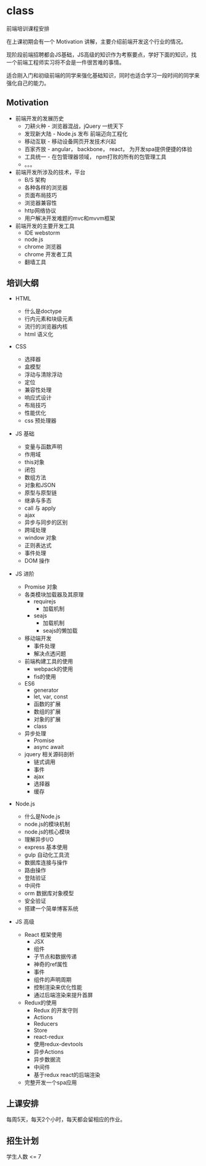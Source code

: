 # class
前端培训课程安排

在上课初期会有一个 Motivation 讲解，主要介绍前端开发这个行业的情况。

现阶段前端招聘都会JS基础，JS高级的知识作为考察要点，学好下面的知识，找一个前端工程师实习将不会是一件很苦难的事情。

适合刚入门和初级前端的同学来强化基础知识，同时也适合学习一段时间的同学来强化自己的能力。

## Motivation

- 前端开发的发展历史
    - 刀耕火种 - 浏览器混战，jQuery 一统天下
    - 发现新大陆 - Node.js 发布 前端迈向工程化
    - 移动互联 - 移动设备网页开发技术兴起
    - 百家齐放 - angular， backbone， react， 为开发spa提供便捷的体验
    - 工具统一 - 在包管理器领域， npm打败的所有的包管理工具
    - 。。。
- 前端开发所涉及的技术，平台
    - B/S 架构
    - 各种各样的浏览器
    - 页面布局技巧
    - 浏览器兼容性
    - http网络协议
    - 用户解决开发难题的mvc和mvvm框架
- 前端开发的主要开发工具
    - IDE webstorm
    - node.js
    - chrome 浏览器
    - chrome 开发者工具
    - 翻墙工具
    
## 培训大纲

- HTML 
    - 什么是doctype
    - 行内元素和块级元素
    - 流行的浏览器内核
    - html 语义化

- CSS
    - 选择器
    - 盒模型
    - 浮动与清除浮动
    - 定位
    - 兼容性处理
    - 响应式设计
    - 布局技巧
    - 性能优化 
    - css 预处理器
    
- JS 基础
    - 变量与函数声明
    - 作用域
    - this对象
    - 闭包
    - 数组方法
    - 对象和JSON
    - 原型与原型链
    - 继承与多态
    - call 与 apply
    - ajax
    - 异步与同步的区别
    - 跨域处理
    - window 对象
    - 正则表达式
    - 事件处理
    - DOM 操作

- JS 进阶
    - Promise 对象
    - 各类模块加载器及其原理
        - requirejs
            - 加载机制
        - seajs
            - 加载机制
            - seajs的懒加载
    - 移动端开发
        - 事件处理
        - 解决点透问题
    - 前端构建工具的使用
        - webpack的使用
        - fis的使用
    - ES6
        - generator
        - let, var, const
        - 函数的扩展
        - 数组的扩展
        - 对象的扩展
        - class
    - 异步处理
        - Promise
        - async await
    - jquery 相关源码剖析
        - 链式调用
        - 事件
        - ajax
        - 选择器
        - 缓存

- Node.js
    - 什么是Node.js
    - node.js的模块机制
    - node.js的核心模块
    - 理解异步I/O
    - express 基本使用
    - gulp 自动化工具流
    - 数据库连接与操作
    - 路由操作
    - 登陆验证
    - 中间件
    - orm 数据库对象模型
    - 安全验证
    - 搭建一个简单博客系统

-  JS 高级
    - React 框架使用
        - JSX
        - 组件
        - 子节点和数据传递
        - 神奇的ref属性
        - 事件
        - 组件的声明周期
        - 控制渲染来优化性能
        - 通过后端渲染来提升首屏
    - Redux的使用
        - Redux 的开发守则
        - Actions
        - Reducers
        - Store
        - react-redux
        - 使用redux-devtools
        - 异步Actions
        - 异步数据流
        - 中间件
        - 基于redux react的后端渲染
    - 完整开发一个spa应用

## 上课安排

每周5天，每天2个小时，每天都会留相应的作业。

## 招生计划
学生人数 <= 7
